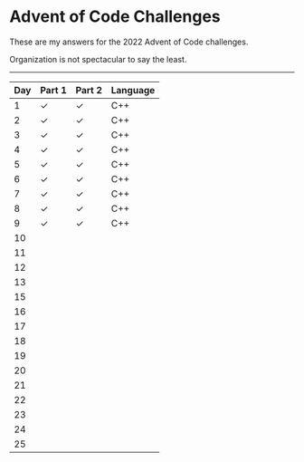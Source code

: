 # Advent of Code Challenges

These are my answers for the 2022 Advent of Code challenges.

Organization is not spectacular to say the least.

---
| Day | Part 1 | Part 2 | Language |
| --- | --- | --- | --- |
| 1 | ✓ | ✓ | C++ |
| 2 | ✓ | ✓ | C++ |
| 3 | ✓ | ✓ | C++ |
| 4 | ✓ | ✓ | C++ |
| 5 | ✓ | ✓ | C++ |
| 6 | ✓ | ✓ | C++ |
| 7 | ✓ | ✓ | C++ |
| 8 | ✓ | ✓ | C++ |
| 9 | ✓ | ✓ | C++ |
| 10 |  |  |  |
| 11 |  |  |  |
| 12 |  |  |  |
| 13 |  |  |  |
| 15 |  |  |  |
| 16 |  |  |  |
| 17 |  |  |  |
| 18 |  |  |  |
| 19 |  |  |  |
| 20 |  |  |  |
| 21 |  |  |  |
| 22 |  |  |  |
| 23 |  |  |  |
| 24 |  |  |  |
| 25 |  |  |  |
